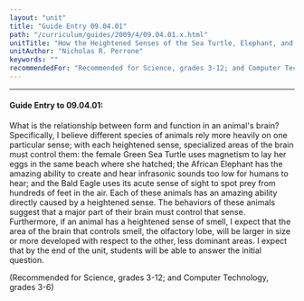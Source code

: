 ```yaml
---
layout: "unit"
title: "Guide Entry 09.04.01"
path: "/curriculum/guides/2009/4/09.04.01.x.html"
unitTitle: "How the Heightened Senses of the Sea Turtle, Elephant, and Eagle Are Evident in the Brain"
unitAuthor: "Nicholas R. Perrone"
keywords: ""
recommendedFor: "Recommended for Science, grades 3-12; and Computer Technology, grades 3-6"
---
```

<body>
<hr/>
<h4>
Guide Entry to 09.04.01:
</h4>
What is the relationship between form and function in an animal's brain? Specifically, I believe different species of animals rely more heavily on one particular sense; with each heightened sense, specialized areas of the brain must control them: the female Green Sea Turtle uses magnetism to lay her eggs in the same beach where she hatched; the African Elephant has the amazing ability to create and hear infrasonic sounds too low for humans to hear; and the Bald Eagle uses its acute sense of sight to spot prey from hundreds of feet in the air. Each of these animals has an amazing ability directly caused by a heightened sense. The behaviors of these animals suggest that a major part of their brain must control that sense. Furthermore, if an animal has a heightened sense of smell, I expect that the area of the brain that controls smell, the olfactory lobe, will be larger in size or more developed with respect to the other, less dominant areas. I expect that by the end of the unit, students will be able to answer the initial question.
<p>
(Recommended for Science, grades 3-12; and Computer Technology, grades 3-6)
</p>
</body>
